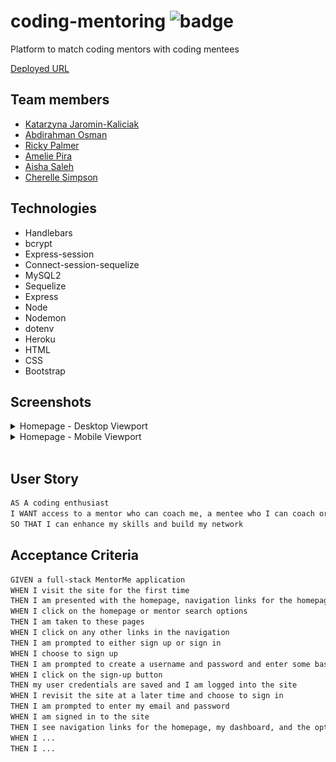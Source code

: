 # coding-mentoring ![badge](https://img.shields.io/badge/MIT-license-green)

Platform to match coding mentors with coding mentees

[Deployed URL](...)

## Team members

- [Katarzyna Jaromin-Kaliciak](https://github.com/katarzynajk)
- [Abdirahman Osman](https://github.com/AOsman0)
- [Ricky Palmer](https://github.com/SkyIsNotGreen)
- [Amelie Pira](https://github.com/Am0031)
- [Aisha Saleh](https://github.com/Saleha22)
- [Cherelle Simpson](https://github.com/C-Sim)

## Technologies

- Handlebars
- bcrypt
- Express-session
- Connect-session-sequelize
- MySQL2
- Sequelize
- Express
- Node
- Nodemon
- dotenv
- Heroku
- HTML
- CSS
- Bootstrap

## Screenshots

<details>
<summary>Homepage - Desktop Viewport</summary>

![homepage-dt](public/assets/screenshots/hp-dt.png)

</details>

<details>
<summary>Homepage - Mobile Viewport</summary>

![homepage-mob](public/assets/screenshots/hp-mob.png)

</details>
</br>

## User Story

```md
AS A coding enthusiast
I WANT access to a mentor who can coach me, a mentee who I can coach or peers with similar interests
SO THAT I can enhance my skills and build my network
```

## Acceptance Criteria

```md
GIVEN a full-stack MentorMe application
WHEN I visit the site for the first time
THEN I am presented with the homepage, navigation links for the homepage and mentor search; and the option to log in
WHEN I click on the homepage or mentor search options
THEN I am taken to these pages
WHEN I click on any other links in the navigation
THEN I am prompted to either sign up or sign in
WHEN I choose to sign up
THEN I am prompted to create a username and password and enter some basic profile information
WHEN I click on the sign-up button
THEN my user credentials are saved and I am logged into the site
WHEN I revisit the site at a later time and choose to sign in
THEN I am prompted to enter my email and password
WHEN I am signed in to the site
THEN I see navigation links for the homepage, my dashboard, and the option to log out
WHEN I ...
THEN I ...
```

